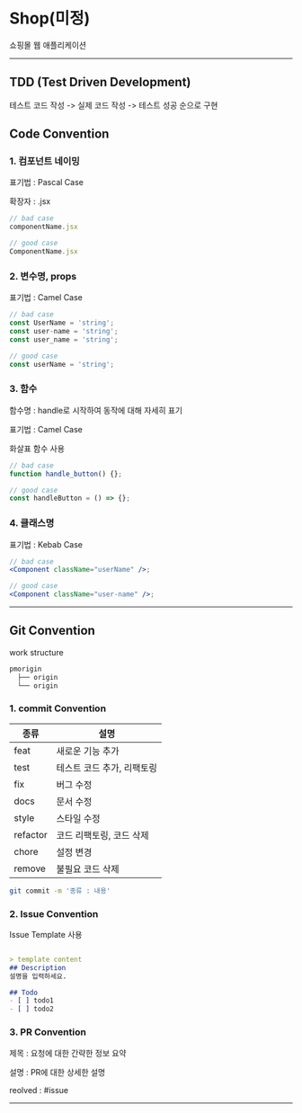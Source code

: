 # Shop(미정)

쇼핑몰 웹 애플리케이션

---
## TDD (Test Driven Development)

테스트 코드 작성 -> 실제 코드 작성 -> 테스트 성공 순으로 구현

## Code Convention

### 1. 컴포넌트 네이밍

표기법 : Pascal Case

확장자 : .jsx

```js
// bad case
componentName.jsx

// good case
ComponentName.jsx
```

### 2. 변수명, props

표기법 : Camel Case

```js
// bad case
const UserName = 'string';
const user-name = 'string';
const user_name = 'string';

// good case
const userName = 'string';
```

### 3. 함수

함수명 : handle로 시작하여 동작에 대해 자세히 표기

표기법 : Camel Case

화살표 함수 사용

```js
// bad case
function handle_button() {};

// good case
const handleButton = () => {};
```

### 4. 클래스명

표기법 : Kebab Case

```jsx
// bad case
<Component className="userName" />;

// good case
<Component className="user-name" />;
```

---

## Git Convention

work structure
```bash
pmorigin
  ├── origin
  └── origin
```

### 1. commit Convention

| 종류     | 설명                       |
| -------- | -------------------------- |
| feat     | 새로운 기능 추가           |
| test     | 테스트 코드 추가, 리팩토링 |
| fix      | 버그 수정                  |
| docs     | 문서 수정                  |
| style    | 스타일 수정                |
| refactor | 코드 리팩토링, 코드 삭제   |
| chore    | 설정 변경                  |
| remove    | 불필요 코드 삭제                  |

```bash
git commit -m '종류 : 내용'
```

### 2. Issue Convention

Issue Template 사용

```md

> template content
## Description
설명을 입력하세요.

## Todo
- [ ] todo1
- [ ] todo2

```

### 3. PR Convention

제목 : 요청에 대한 간략한 정보 요약

설명 : PR에 대한 상세한 설명

reolved : #issue

---
